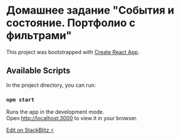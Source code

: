 # Домашнее задание "События и состояние. Портфолио с фильтрами"

This project was bootstrapped with [Create React App](https://github.com/facebook/create-react-app).

## Available Scripts

In the project directory, you can run:

### `npm start`

Runs the app in the development mode.\
Open [http://localhost:3000](http://localhost:3000) to view it in your browser.

[Edit on StackBlitz ⚡️](https://stackblitz.com/edit/react-qomdq7)

